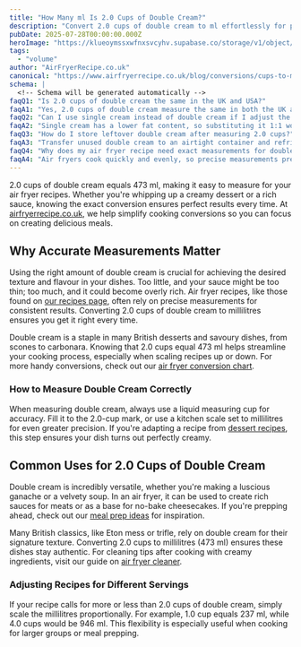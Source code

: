 ```yaml
---
title: "How Many ml Is 2.0 Cups of Double Cream?"
description: "Convert 2.0 cups of double cream to ml effortlessly for perfect baking and cooking results every time."
pubDate: 2025-07-28T00:00:00.000Z
heroImage: "https://klueoymssxwfnxsvcyhv.supabase.co/storage/v1/object/public/Shmucket/how-many-ml-is-2-cups-double-cream.webp"
tags:
  - "volume"
author: "AirFryerRecipe.co.uk"
canonical: "https://www.airfryerrecipe.co.uk/blog/conversions/cups-to-ml/how-many-ml-is-2-cups-double-cream"
schema: |
  <!-- Schema will be generated automatically -->
faqQ1: "Is 2.0 cups of double cream the same in the UK and USA?"
faqA1: "Yes, 2.0 cups of double cream measure the same in both the UK and USA, equalling 473 ml. However, double cream in the UK has a higher fat content (around 48%) compared to heavy cream in the USA (36-40%), which may affect texture in recipes."
faqQ2: "Can I use single cream instead of double cream if I adjust the quantity?"
faqA2: "Single cream has a lower fat content, so substituting it 1:1 won’t give the same richness. If replacing, use slightly less liquid (about 10% less) or thicken with a cornflour slurry for similar consistency in air fryer recipes."
faqQ3: "How do I store leftover double cream after measuring 2.0 cups?"
faqA3: "Transfer unused double cream to an airtight container and refrigerate for up to 3 days. For longer storage, freeze it in measured portions (like 473 ml for 2.0 cups) and thaw in the fridge before use."
faqQ4: "Why does my air fryer recipe need exact measurements for double cream?"
faqA4: "Air fryers cook quickly and evenly, so precise measurements prevent dishes from becoming too watery or overly dense. For best results, always convert measurements like 2.0 cups of double cream to millilitres (473 ml) for accuracy."
---
```

<p>2.0 cups of double cream equals 473 ml, making it easy to measure for your air fryer recipes. Whether you're whipping up a creamy dessert or a rich sauce, knowing the exact conversion ensures perfect results every time. At <a href=https://www.airfryerrecipe.co.uk/>airfryerrecipe.co.uk</a>, we help simplify cooking conversions so you can focus on creating delicious meals.</p>  

<h2>Why Accurate Measurements Matter</h2>  
<p>Using the right amount of double cream is crucial for achieving the desired texture and flavour in your dishes. Too little, and your sauce might be too thin; too much, and it could become overly rich. Air fryer recipes, like those found on <a href=https://www.airfryerrecipe.co.uk/recipes>our recipes page</a>, often rely on precise measurements for consistent results. Converting 2.0 cups of double cream to millilitres ensures you get it right every time.</p>  

<p>Double cream is a staple in many British desserts and savoury dishes, from scones to carbonara. Knowing that 2.0 cups equal 473 ml helps streamline your cooking process, especially when scaling recipes up or down. For more handy conversions, check out our <a href=https://www.airfryerrecipe.co.uk/air-fryer-conversion-chart>air fryer conversion chart</a>.</p>  

<h3>How to Measure Double Cream Correctly</h3>  
<p>When measuring double cream, always use a liquid measuring cup for accuracy. Fill it to the 2.0-cup mark, or use a kitchen scale set to millilitres for even greater precision. If you're adapting a recipe from <a href=https://www.airfryerrecipe.co.uk/recipe-category/dessert>dessert recipes</a>, this step ensures your dish turns out perfectly creamy.</p>  

<h2>Common Uses for 2.0 Cups of Double Cream</h2>  
<p>Double cream is incredibly versatile, whether you're making a luscious ganache or a velvety soup. In an air fryer, it can be used to create rich sauces for meats or as a base for no-bake cheesecakes. If you're prepping ahead, check out our <a href=https://www.airfryerrecipe.co.uk/recipe-category/meal-prep>meal prep ideas</a> for inspiration.</p>  

<p>Many British classics, like Eton mess or trifle, rely on double cream for their signature texture. Converting 2.0 cups to millilitres (473 ml) ensures these dishes stay authentic. For cleaning tips after cooking with creamy ingredients, visit our guide on <a href=https://www.airfryerrecipe.co.uk/air-fryer-cleaner>air fryer cleaner</a>.</p>  

<h3>Adjusting Recipes for Different Servings</h3>  
<p>If your recipe calls for more or less than 2.0 cups of double cream, simply scale the millilitres proportionally. For example, 1.0 cup equals 237 ml, while 4.0 cups would be 946 ml. This flexibility is especially useful when cooking for larger groups or meal prepping.</p>

